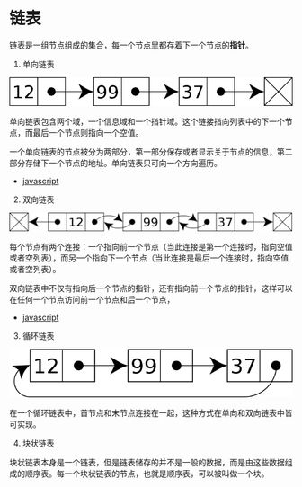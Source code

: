 # 链表

链表是一组节点组成的集合，每一个节点里都存着下一个节点的**指针**。

1. 单向链表

![单向链表](./image/Singly-linked-list.png)

单向链表包含两个域，一个信息域和一个指针域。这个链接指向列表中的下一个节点，而最后一个节点则指向一个空值。

一个单向链表的节点被分为两部分，第一部分保存或者显示关于节点的信息，第二部分存储下一个节点的地址。单向链表只可向一个方向遍历。

- [javascript](./javascript/Singly-linked-list.js)

2. 双向链表

![双向链表](./image/Doubly-linked-list.png)

每个节点有两个连接：一个指向前一个节点（当此连接是第一个连接时，指向空值或者空列表），而另一个指向下一个节点（当此连接是最后一个连接时，指向空值或者空列表）。

双向链表中不仅有指向后一个节点的指针，还有指向前一个节点的指针，这样可以在任何一个节点访问前一个节点和后一个节点，

- [javascript](./javascript/Doubly-linked-list.js)

3. 循环链表

![单向循环链表](./image/Circularly-linked-list.png)

在一个循环链表中，首节点和末节点连接在一起，这种方式在单向和双向链表中皆可实现。

4. 块状链表

块状链表本身是一个链表，但是链表储存的并不是一般的数据，而是由这些数据组成的顺序表。每一个块状链表的节点，也就是顺序表，可以被叫做一个块。
